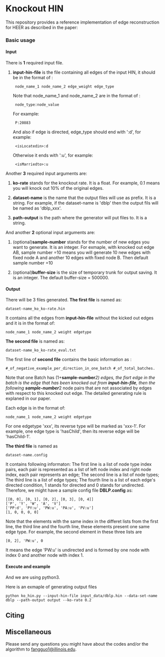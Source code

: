 # Knockout HIN

This repository provides a reference implementation of edge reconstruction for HEER as described in the paper:<br>


### Basic usage

#### Input

There is **1** required input file.
1. **input-hin-file** is the file containing all edges of the input HIN, it should be in the format of :
					
		node_name_1 node_name_2 edge_weight edge_type
					
	Note that node_name_1 and node_name_2 are in the format of :
		
		node_type:node_value
		
	For example: 
	
		P:20883
		
	And also if edge is directed, edge_type should end with ':d', for example:
	
		<isLocatedin>:d 
		
	Otherwise it ends with ':u', for example:
	
		<isMarriedto>:u
			
Another **3** required input arguments are:

1. **ko-rate** stands for the knockout rate. It is a float. For example, 0.1 means you will knock out 10% of the original edges.

2. **dataset-name** is the name that the output files will use as prefix. It is a string. For example, if the dataset-name is 'dblp' then the output fils will be named as 'dblp_xxx'. 

3.  **path-output** is the path where the generator will put files to. It is a string. 

And another **2** optional input arguments are:

1. (optional)**sample-number** stands for the number of new edges you want to generate. It is an integer. For exmaple, with knocked out edge AB, sample number =10 means you will generate 10 new edges with fixed node A and another 10 edges with fixed node B. Then default sample number =10

2. (optional)**buffer-size** is the size of temporary trunk for output saving. It is an integer. The default buffer-size = 500000.


#### Output

There will be 3 files generated. 
**The first file** is named as:
		
	dataset-name_ko_ko-rate.hin

It contains all the edges from **input-hin-file** without the kicked out edges and it is in the format of:

	node_name_1 node_name_2 weight edgetype
		
**The second file** is named as:
		
	dataset-name_ko_ko-rate_eval.txt

The first line of **second file** contains the basic information as :
	
	#_of_negative_example_per_direction_in_one_batch #_of_total_batches.

Note that one Batch has (1+**sample-number***2) edges, the fisrt edge in the batch is the edge that has been knocked out from 
**input-hin-file**, then the following **sample-number***2 node pairs that are not associated by edges with respect to this knocked out edge. 
The detailed generating rule is explaned in our paper.

Each edge is in the format of:

	node_name_1 node_name_2 weight edgetype

   For one edgetype 'xxx', its reverse type will be marked as 'xxx-1'. For example, one edge type is 'hasChild', 
   then its reverse edge will be 'hasChild-1'.
   
**The third file** is named as	
	
	dataset-name.config
				
It contains following informaton:
The first line is a list of node type index pairs, each pair is represented as a list of left node index and right node index, each pair represents an edge; The second line is a list of node types; The third line is a list of edge types; The fourth line is a list of each edge's directed condition, 1 stands for directed and 0 stands for undirected. Therefore, we might have a sample config file **DBLP.config** as:
	
	[[0, 0], [0, 1], [0, 2], [0, 3], [0, 4]]
	['P', 'Y', 'W', 'A', 'V']
	['PP:d', 'PY:u', 'PW:u', 'PA:u', 'PV:u']
	[1, 0, 0, 0, 0]	
	
Note that the elements with the same index in the differet lists from the first line, the third line and the fourth line, these elements present one same edge type.  For example, the second element in these three lists are

	[0, 2], 'PW:u', 0
	
It means the edge 'PW:u' is undirected and is formed by one node with index 0 and another node with index 1.

#### Execute and example
And we are using python3.<br/> 

Here is an exmaple of generating output files

	python ko_hin.py --input-hin-file input_data/dblp.hin --data-set-name dblp --path-output output --ko-rate 0.2

## Citing


## Miscellaneous

Please send any questions you might have about the codes and/or the algorithm to <fangguo1@illinois.edu>.



